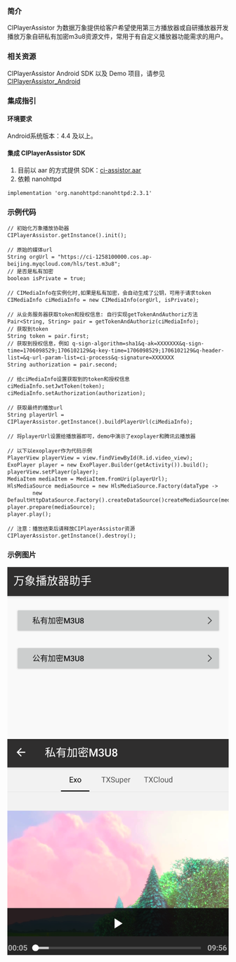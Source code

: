 ### 简介
CIPlayerAssistor 为数据万象提供给客户希望使用第三方播放器或自研播放器开发播放万象自研私有加密m3u8资源文件，常用于有自定义播放器功能需求的用户。

### 相关资源
CIPlayerAssistor Android SDK 以及 Demo 项目，请参见 [CIPlayerAssistor_Android](https://github.com/tencentyun/CIPlayerAssistor_Android)

### 集成指引
#### 环境要求
Android系统版本：4.4 及以上。

#### 集成 CIPlayerAssistor SDK
1. 目前以 aar 的方式提供 SDK：[ci-assistor.aar](https://github.com/tencentyun/CIPlayerAssistor_Android/blob/main/app/libs/ci-assistor.aar)
2. 依赖 nanohttpd
```
implementation 'org.nanohttpd:nanohttpd:2.3.1'
```

### 示例代码
```
// 初始化万象播放协助器
CIPlayerAssistor.getInstance().init();

// 原始的媒体url
String orgUrl = "https://ci-1258100000.cos.ap-beijing.myqcloud.com/hls/test.m3u8";
// 是否是私有加密
boolean isPrivate = true;

// CIMediaInfo在实例化时,如果是私有加密，会自动生成了公钥，可用于请求token
CIMediaInfo ciMediaInfo = new CIMediaInfo(orgUrl, isPrivate);

// 从业务服务器获取token和授权信息: 自行实现getTokenAndAuthoriz方法
Pair<String, String> pair = getTokenAndAuthoriz(ciMediaInfo);
// 获取到token
String token = pair.first;
// 获取到授权信息，例如 q-sign-algorithm=sha1&q-ak=XXXXXXX&q-sign-time=1706098529;1706102129&q-key-time=1706098529;1706102129&q-header-list=&q-url-param-list=ci-process&q-signature=XXXXXXX
String authorization = pair.second;

// 给ciMediaInfo设置获取到的token和授权信息
ciMediaInfo.setJwtToken(token);
ciMediaInfo.setAuthorization(authorization);

// 获取最终的播放url
String playerUrl = CIPlayerAssistor.getInstance().buildPlayerUrl(ciMediaInfo);

// 将playerUrl设置给播放器即可，demo中演示了exoplayer和腾讯云播放器

// 以下以exoplayer作为代码示例
PlayerView playerView = view.findViewById(R.id.video_view);
ExoPlayer player = new ExoPlayer.Builder(getActivity()).build();
playerView.setPlayer(player);
MediaItem mediaItem = MediaItem.fromUri(playerUrl);
HlsMediaSource mediaSource = new HlsMediaSource.Factory(dataType ->
        new DefaultHttpDataSource.Factory().createDataSource()createMediaSource(mediaItem);
player.prepare(mediaSource);
player.play();

// 注意：播放结束后请释放CIPlayerAssistor资源
CIPlayerAssistor.getInstance().destroy();
```

### 示例图片
![](https://github.com/tencentyun/CIPlayerAssistor_Android/blob/main/screenshot/1.png)
![](https://github.com/tencentyun/CIPlayerAssistor_Android/blob/main/screenshot/2.png)
